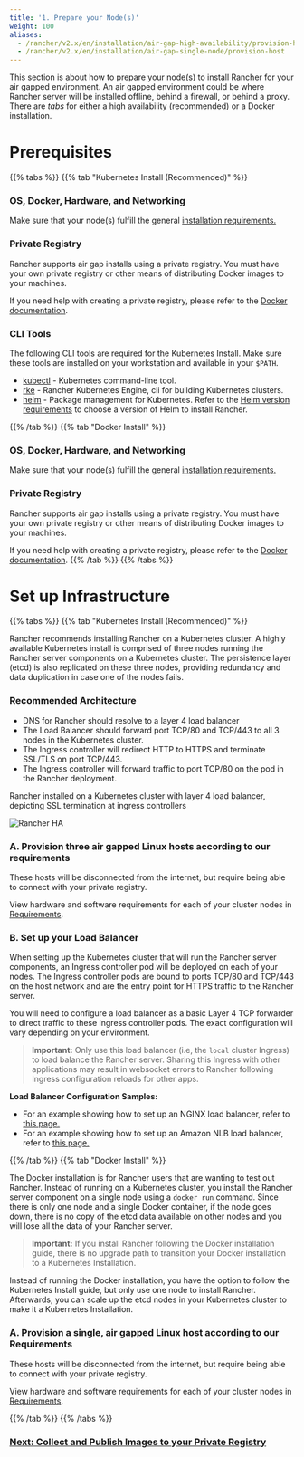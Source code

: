 ```yaml
---
title: '1. Prepare your Node(s)'
weight: 100
aliases:
  - /rancher/v2.x/en/installation/air-gap-high-availability/provision-hosts
  - /rancher/v2.x/en/installation/air-gap-single-node/provision-host
---
```


This section is about how to prepare your node(s) to install Rancher for your air gapped environment. An air gapped environment could be where Rancher server will be installed offline, behind a firewall, or behind a proxy. There are _tabs_ for either a high availability (recommended) or a Docker installation.

# Prerequisites

{{% tabs %}}
{{% tab "Kubernetes Install (Recommended)" %}}

### OS, Docker, Hardware, and Networking

Make sure that your node(s) fulfill the general [installation requirements.]({{<baseurl>}}/rancher/v2.x/en/installation/requirements/)

### Private Registry

Rancher supports air gap installs using a private registry. You must have your own private registry or other means of distributing Docker images to your machines.

If you need help with creating a private registry, please refer to the [Docker documentation](https://docs.docker.com/registry/).

### CLI Tools

The following CLI tools are required for the Kubernetes Install. Make sure these tools are installed on your workstation and available in your `$PATH`.

- [kubectl](https://kubernetes.io/docs/tasks/tools/install-kubectl/#install-kubectl) - Kubernetes command-line tool.
- [rke]({{<baseurl>}}/rke/latest/en/installation/) - Rancher Kubernetes Engine, cli for building Kubernetes clusters.
- [helm](https://docs.helm.sh/using_helm/#installing-helm) - Package management for Kubernetes. Refer to the [Helm version requirements]({{<baseurl>}}/rancher/v2.x/en/installation/options/helm-version) to choose a version of Helm to install Rancher.

{{% /tab %}}
{{% tab "Docker Install" %}}

### OS, Docker, Hardware, and Networking

Make sure that your node(s) fulfill the general [installation requirements.]({{<baseurl>}}/rancher/v2.x/en/installation/requirements/)

### Private Registry

Rancher supports air gap installs using a private registry. You must have your own private registry or other means of distributing Docker images to your machines.

If you need help with creating a private registry, please refer to the [Docker documentation](https://docs.docker.com/registry/).
{{% /tab %}}
{{% /tabs %}}

# Set up Infrastructure

{{% tabs %}}
{{% tab "Kubernetes Install (Recommended)" %}}

Rancher recommends installing Rancher on a Kubernetes cluster. A highly available Kubernetes install is comprised of three nodes running the Rancher server components on a Kubernetes cluster. The persistence layer (etcd) is also replicated on these three nodes, providing redundancy and data duplication in case one of the nodes fails.

### Recommended Architecture

- DNS for Rancher should resolve to a layer 4 load balancer
- The Load Balancer should forward port TCP/80 and TCP/443 to all 3 nodes in the Kubernetes cluster.
- The Ingress controller will redirect HTTP to HTTPS and terminate SSL/TLS on port TCP/443.
- The Ingress controller will forward traffic to port TCP/80 on the pod in the Rancher deployment.

<figcaption>Rancher installed on a Kubernetes cluster with layer 4 load balancer, depicting SSL termination at ingress controllers</figcaption>

![Rancher HA]({{<baseurl>}}/img/rancher/ha/rancher2ha.svg)

### A. Provision three air gapped Linux hosts according to our requirements

These hosts will be disconnected from the internet, but require being able to connect with your private registry.

View hardware and software requirements for each of your cluster nodes in [Requirements]({{<baseurl>}}/rancher/v2.x/en/installation/requirements).

### B. Set up your Load Balancer

When setting up the Kubernetes cluster that will run the Rancher server components, an Ingress controller pod will be deployed on each of your nodes. The Ingress controller pods are bound to ports TCP/80 and TCP/443 on the host network and are the entry point for HTTPS traffic to the Rancher server.

You will need to configure a load balancer as a basic Layer 4 TCP forwarder to direct traffic to these ingress controller pods. The exact configuration will vary depending on your environment.

> **Important:**
> Only use this load balancer (i.e, the `local` cluster Ingress) to load balance the Rancher server. Sharing this Ingress with other applications may result in websocket errors to Rancher following Ingress configuration reloads for other apps.

**Load Balancer Configuration Samples:**

- For an example showing how to set up an NGINX load balancer, refer to [this page.]({{<baseurl>}}/rancher/v2.x/en/installation/options/nginx)
- For an example showing how to set up an Amazon NLB load balancer, refer to [this page.]({{<baseurl>}}/rancher/v2.x/en/installation/options/nlb)

{{% /tab %}}
{{% tab "Docker Install" %}}

The Docker installation is for Rancher users that are wanting to test out Rancher. Instead of running on a Kubernetes cluster, you install the Rancher server component on a single node using a `docker run` command. Since there is only one node and a single Docker container, if the node goes down, there is no copy of the etcd data available on other nodes and you will lose all the data of your Rancher server.

> **Important:** If you install Rancher following the Docker installation guide, there is no upgrade path to transition your Docker installation to a Kubernetes Installation.

Instead of running the Docker installation, you have the option to follow the Kubernetes Install guide, but only use one node to install Rancher. Afterwards, you can scale up the etcd nodes in your Kubernetes cluster to make it a Kubernetes Installation.

### A. Provision a single, air gapped Linux host according to our Requirements

These hosts will be disconnected from the internet, but require being able to connect with your private registry.

View hardware and software requirements for each of your cluster nodes in [Requirements]({{<baseurl>}}/rancher/v2.x/en/installation/requirements).

{{% /tab %}}
{{% /tabs %}}

### [Next: Collect and Publish Images to your Private Registry]({{<baseurl>}}/rancher/v2.x/en/installation/other-installation-methods/air-gap/populate-private-registry/)
